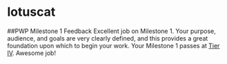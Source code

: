 # lotuscat

##PWP Milestone 1 Feedback
Excellent job on Milestone 1. Your purpose, audience, and goals are very clearly defined, and this provides a great foundation upon which to begin your work. Your Milestone 1 passes at [Tier IV](https://bootcamp-coders.cnm.edu/projects/personal/rubric/). Awesome job!
